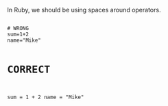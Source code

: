 In Ruby, we should be
using spaces around
operators.

<Editor lang="ruby">
<code>
# WRONG
sum=1+2
name="Mike"

# CORRECT
sum = 1 + 2
name = "Mike"
</code>
</Editor>